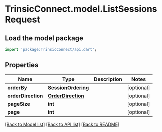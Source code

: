 # TrinsicConnect.model.ListSessionsRequest

## Load the model package
```dart
import 'package:TrinsicConnect/api.dart';
```

## Properties
Name | Type | Description | Notes
------------ | ------------- | ------------- | -------------
**orderBy** | [**SessionOrdering**](SessionOrdering.md) |  | [optional] 
**orderDirection** | [**OrderDirection**](OrderDirection.md) |  | [optional] 
**pageSize** | **int** |  | [optional] 
**page** | **int** |  | [optional] 

[[Back to Model list]](../README.md#documentation-for-models) [[Back to API list]](../README.md#documentation-for-api-endpoints) [[Back to README]](../README.md)


